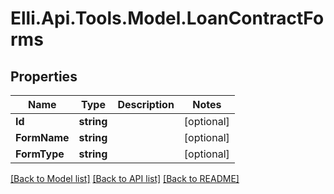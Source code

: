 # Elli.Api.Tools.Model.LoanContractForms
## Properties

Name | Type | Description | Notes
------------ | ------------- | ------------- | -------------
**Id** | **string** |  | [optional] 
**FormName** | **string** |  | [optional] 
**FormType** | **string** |  | [optional] 

[[Back to Model list]](../README.md#documentation-for-models) [[Back to API list]](../README.md#documentation-for-api-endpoints) [[Back to README]](../README.md)

